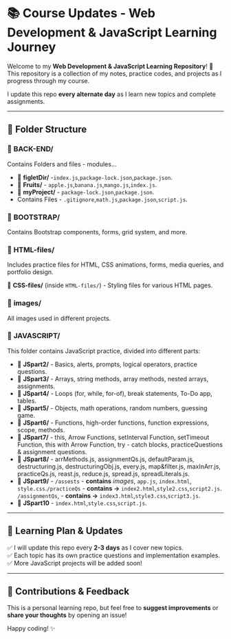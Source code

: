 # 📚 Course Updates - Web Development & JavaScript Learning Journey  

Welcome to my **Web Development & JavaScript Learning Repository**! 🚀  
This repository is a collection of my notes, practice codes, and projects as I progress through my course.  

I update this repo **every alternate day** as I learn new topics and complete assignments.  

---

## 📂 Folder Structure  

### 🔹 **BACK-END/**
Contains Folders and files - modules...

- 📁 **figletDir/** -`index.js`,`package-lock.json`,`package.json`.
- 📁 **Fruits/** - `apple.js`,`banana.js`,`mango.js`,`index.js`.
- 📁 **myProject/** - `package-lock.json`,`package.json`.
- Contains Files - `.gitignore`,`math.js`,`package.json`,`script.js`.

### 🔹 **BOOTSTRAP/**  
Contains Bootstrap components, forms, grid system, and more.  

### 🔹 **HTML-files/**  
Includes practice files for HTML, CSS animations, forms, media queries, and portfolio design.  

📁 **CSS-files/** (inside `HTML-files/`) - Styling files for various HTML pages.  

### 🔹 **images/**  
All images used in different projects.  

### 🔹 **JAVASCRIPT/**  
This folder contains JavaScript practice, divided into different parts:  

- 📁 **JSpart2/** - Basics, alerts, prompts, logical operators, practice questions.  
- 📁 **JSpart3/** - Arrays, string methods, array methods, nested arrays, assignments.  
- 📁 **JSpart4/** - Loops (for, while, for-of), break statements, To-Do app, tables.  
- 📁 **JSpart5/** - Objects, math operations, random numbers, guessing game.  
- 📁 **JSpart6/** - Functions, high-order functions, function expressions, scope, methods.  
- 📁 **JSpart7/** - this, Arrow Functions, setInterval Function, setTimeout Function, this with Arrow Function, try - catch blocks, practiceQuestions & assignment questions.
- 📁 **JSpart8/** - arrMethods.js, assignmentQs.js, defaultParam.js, destructuring.js, destructuringObj.js, every.js, map&filter.js, maxInArr.js, practiceQs.js, reast.js, reduce.js, spread.js, spreadLiterals.js.
- 📁 **JSpart9/** - `/assests` - **contains** *images*, `app.js`, `index.html`, `style.css`.`/practiceQs` - **contains ->** `index2.html`,`style2.css`,`script2.js`. `/assignmentQs`, - **contains ->** `index3.html`,`style3.css`,`script3.js`.
- 📁 **JSpart10** - `index.html`,`style.css`,`script.js`.
---

## 📌 Learning Plan & Updates  

✅ I will update this repo every **2-3 days** as I cover new topics.  
✅ Each topic has its own practice questions and implementation examples.  
✅ More JavaScript projects will be added soon!  

---

## 🤝 Contributions & Feedback  

This is a personal learning repo, but feel free to **suggest improvements** or **share your thoughts** by opening an issue!  

Happy coding! ✨  
